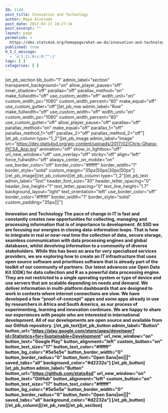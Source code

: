 ```yaml
---
ID: 1148
post_title: Innovation and Technology
author: Maya Alvorado
post_date: 2017-03-17 10:27:34
post_excerpt: ""
layout: page
permalink: >
  https://dev.stats4sd.org/homepage/what-we-do/innovation-and-technology/
published: true
U_S_C_message:
  - 'a:1:{i:0;s:0:"";}'
tags: [ ]
categories: [ ]
---
```

[et_pb_section bb_built="1" admin_label="section" transparent_background="on" allow_player_pause="off" inner_shadow="off" parallax="off" parallax_method="on" make_fullwidth="off" use_custom_width="off" width_unit="on" custom_width_px="1080" custom_width_percent="80" make_equal="off" use_custom_gutter="off"][et_pb_row admin_label="Row" make_fullwidth="off" use_custom_width="off" width_unit="on" custom_width_px="1080" custom_width_percent="80" use_custom_gutter="off" allow_player_pause="off" parallax="off" parallax_method="on" make_equal="off" parallax_1="off" parallax_method_1="off" parallax_2="off" parallax_method_2="off"][et_pb_column type="1_2"][et_pb_image admin_label="Image" src="https://dev.stats4sd.org/wp-content/uploads/2017/02/Chris-Ghana-PICSA_App.jpg" animation="off" show_in_lightbox="off" url_new_window="off" use_overlay="off" sticky="off" align="left" force_fullwidth="off" always_center_on_mobile="on" use_border_color="off" border_color="#ffffff" border_width="1" border_style="solid" custom_margin="35px|50px|30px|50px"] [/et_pb_image][/et_pb_column][et_pb_column type="1_2"][et_pb_text admin_label="Text" header_font_size="30" header_letter_spacing="0" header_line_height="1" text_letter_spacing="0" text_line_height="1.7" background_layout="light" text_orientation="left" use_border_color="off" border_color="#ffffff" border_width="1" border_style="solid" custom_padding="35px|||"]

#### **Innovation and Technology** The pace of change in IT is fast and constantly creates new opportunities for collecting, managing and processing information that is of importance to development. At SSD we are focusing our energies in closing data-information loops. That is how to integrate in real or near-real time the collection of data, secure storage, seamless communication with data processing engines and global databases, whilst devolving information to a community of diverse stakeholders. While this has been an area for very specialised services providers, we are exploring how to create an IT infrastructure that uses open source software and prioritises software that is already part of the toolkit of our community of partners. Our latest advances use Open Data Kit (ODK) for data collection and R as a powerful data processing engine. They are not restricted to a single operating system or type of device and use servers that are scalable depending on needs and demand. We deliver information in multi-platform dashboards that are designed to work in contexts where internet connections are slow. We have developed a few “proof-of-concept” apps and some apps already in use by researchers in Africa and South America, as our process of experimenting, learning and innovation continues. We are happy to share our experiences with people who are interested in international development. All of our developments are open source and available from our GitHub repository. [/et_pb_text][et_pb_button admin_label="Button" button_url="https://play.google.com/store/apps/developer?id=Statistics+for+Sustainable+Development" url_new_window="on" button_text="Google Play" button_alignment="left" custom_button="on" button_text_size="17" button_text_color="#ffffff" button_bg_color="#5e5e5e" button_border_width="0" button_border_radius="0" button_font="Open Sans|on|||" saved_tabs="all" background_color="#d2232a"] [/et_pb_button][et_pb_button admin_label="Button" button_url="https://github.com/stats4sd" url_new_window="on" button_text="GitHub" button_alignment="left" custom_button="on" button_text_size="17" button_text_color="#ffffff" button_bg_color="#5e5e5e" button_border_width="0" button_border_radius="0" button_font="Open Sans|on|||" saved_tabs="all" background_color="#d2232a"] [/et_pb_button][/et_pb_column][/et_pb_row][/et_pb_section]